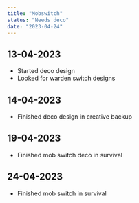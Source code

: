```yaml
---
title: "Mobswitch"
status: "Needs deco"
date: "2023-04-24"
---
```


## 13-04-2023
- Started deco design
- Looked for warden switch designs

## 14-04-2023
- Finished deco design in creative backup

## 19-04-2023
- Finished mob switch deco in survival

## 24-04-2023
- Finished mob switch in survival